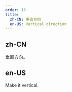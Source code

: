 ```yaml
---
order: 13
title:
  zh-CN: 垂直方向
  en-US: Vertical direction
---
```


## zh-CN

垂直方向。

## en-US

Make it vertical.
